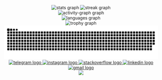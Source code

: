<div align="center">
<div align="center">
  <img src="https://github-readme-stats.vercel.app/api?username=MoeeinAali&hide_title=false&hide_rank=false&show_icons=true&include_all_commits=true&count_private=true&disable_animations=false&theme=merko&locale=en&hide_border=false" height="150" alt="stats graph"  />
  <img src="https://streak-stats.demolab.com?user=MoeeinAali&locale=en&mode=daily&theme=merko&hide_border=false&border_radius=5" height="150" alt="streak graph"  />
</div>

<div align="center">
  <img src="https://github-readme-activity-graph.vercel.app/graph?username=MoeeinAali&radius=16&theme=merko&area=true&order=5&hide_border=false" height="263" alt="activity-graph graph"  />
</div>

<div align="center">
  <img src="https://github-readme-stats.vercel.app/api/top-langs?username=MoeeinAali&locale=en&hide_title=false&layout=compact&card_width=320&langs_count=12&theme=merko&hide_border=false&order=2" height="230" alt="languages graph"  />
</div>

<div align="center">
  <img src="https://github-profile-trophy.vercel.app?username=MoeeinAali&theme=onestar&column=10&row=2&margin-w=8&margin-h=8&no-bg=false&no-frame=false&order=4" height="150" alt="trophy graph"  />
</div>


<img src="https://raw.githubusercontent.com/MoeeinAali/MoeeinAali/output/snake.svg" alt="Snake animation" />


<div align="center">
  <a href="https://t.me/Moeein_Aali" target="_blank">
    <img src="https://img.shields.io/static/v1?message=Telegram&logo=telegram&label=&color=2CA5E0&logoColor=white&labelColor=&style=for-the-badge" height="35" alt="telegram logo"  />
  </a>
  <a href="https://instagram.com/moeein_aali" target="_blank">
    <img src="https://img.shields.io/static/v1?message=Instagram&logo=instagram&label=&color=E4405F&logoColor=white&labelColor=&style=for-the-badge" height="35" alt="instagram logo"  />
  </a>
  <a href="https://stackoverflow.com/users/23281069/moeein-aali" target="_blank">
    <img src="https://img.shields.io/static/v1?message=Stackoverflow&logo=stackoverflow&label=&color=FE7A16&logoColor=white&labelColor=&style=for-the-badge" height="35" alt="stackoverflow logo"  />
  </a>
  <a href="https://www.linkedin.com/in/moeein" target="_blank">
    <img src="https://img.shields.io/static/v1?message=LinkedIn&logo=linkedin&label=&color=0077B5&logoColor=white&labelColor=&style=for-the-badge" height="35" alt="linkedin logo"  />
  </a>
  <a href="mailto:moeeeinaali@gmail.com" target="_blank">
    <img src="https://img.shields.io/static/v1?message=Gmail&logo=gmail&label=&color=D14836&logoColor=white&labelColor=&style=for-the-badge" height="35" alt="gmail logo"  />
  </a>
</div>

<div align="center">
  <img src="https://profile-counter.glitch.me/MoeeinAali/count.svg?"  />
</div>
</div>
